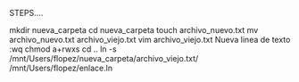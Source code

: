 STEPS....

mkdir nueva_carpeta
cd nueva_carpeta
touch archivo_nuevo.txt
mv archivo_nuevo.txt archivo_viejo.txt
vim archivo_viejo.txt
Nueva linea de texto
:wq
chmod a+rwxs
cd ..
ln -s /mnt/Users/flopez/nueva_carpeta/archivo_viejo.txt/ /mnt/Users/flopez/enlace.ln


